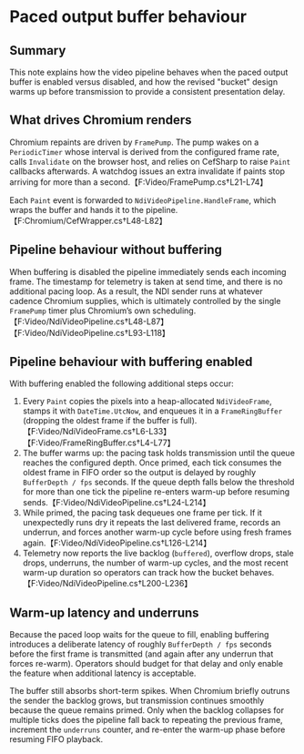 # Paced output buffer behaviour

## Summary
This note explains how the video pipeline behaves when the paced output buffer is enabled versus disabled, and how the revised "bucket" design warms up before transmission to provide a consistent presentation delay.

## What drives Chromium renders
Chromium repaints are driven by `FramePump`. The pump wakes on a `PeriodicTimer` whose interval is derived from the configured frame rate, calls `Invalidate` on the browser host, and relies on CefSharp to raise `Paint` callbacks afterwards. A watchdog issues an extra invalidate if paints stop arriving for more than a second.【F:Video/FramePump.cs†L21-L74】

Each `Paint` event is forwarded to `NdiVideoPipeline.HandleFrame`, which wraps the buffer and hands it to the pipeline.【F:Chromium/CefWrapper.cs†L48-L82】

## Pipeline behaviour without buffering
When buffering is disabled the pipeline immediately sends each incoming frame. The timestamp for telemetry is taken at send time, and there is no additional pacing loop. As a result, the NDI sender runs at whatever cadence Chromium supplies, which is ultimately controlled by the single `FramePump` timer plus Chromium’s own scheduling.【F:Video/NdiVideoPipeline.cs†L48-L87】【F:Video/NdiVideoPipeline.cs†L93-L118】

## Pipeline behaviour with buffering enabled
With buffering enabled the following additional steps occur:

1. Every `Paint` copies the pixels into a heap-allocated `NdiVideoFrame`, stamps it with `DateTime.UtcNow`, and enqueues it in a `FrameRingBuffer` (dropping the oldest frame if the buffer is full).【F:Video/NdiVideoFrame.cs†L6-L33】【F:Video/FrameRingBuffer.cs†L4-L77】
2. The buffer warms up: the pacing task holds transmission until the queue reaches the configured depth. Once primed, each tick consumes the oldest frame in FIFO order so the output is delayed by roughly `BufferDepth / fps` seconds. If the queue depth falls below the threshold for more than one tick the pipeline re-enters warm-up before resuming sends.【F:Video/NdiVideoPipeline.cs†L24-L214】
3. While primed, the pacing task dequeues one frame per tick. If it unexpectedly runs dry it repeats the last delivered frame, records an underrun, and forces another warm-up cycle before using fresh frames again.【F:Video/NdiVideoPipeline.cs†L126-L214】
4. Telemetry now reports the live backlog (`buffered`), overflow drops, stale drops, underruns, the number of warm-up cycles, and the most recent warm-up duration so operators can track how the bucket behaves.【F:Video/NdiVideoPipeline.cs†L200-L236】

## Warm-up latency and underruns
Because the paced loop waits for the queue to fill, enabling buffering introduces a deliberate latency of roughly `BufferDepth / fps` seconds before the first frame is transmitted (and again after any underrun that forces re-warm). Operators should budget for that delay and only enable the feature when additional latency is acceptable.

The buffer still absorbs short-term spikes. When Chromium briefly outruns the sender the backlog grows, but transmission continues smoothly because the queue remains primed. Only when the backlog collapses for multiple ticks does the pipeline fall back to repeating the previous frame, increment the `underruns` counter, and re-enter the warm-up phase before resuming FIFO playback.

